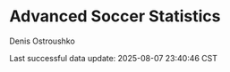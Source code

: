 # Advanced Soccer Statistics
Denis Ostroushko

<!-- gfm -->

Last successful data update: 2025-08-07 23:40:46 CST
